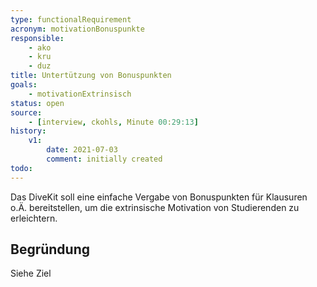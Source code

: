```yaml
---
type: functionalRequirement
acronym: motivationBonuspunkte
responsible: 
    - ako
    - kru
    - duz
title: Untertützung von Bonuspunkten
goals: 
    - motivationExtrinsisch
status: open
source:
    - [interview, ckohls, Minute 00:29:13]
history:
    v1:
        date: 2021-07-03
        comment: initially created
todo: 
---
```


Das DiveKit soll eine einfache Vergabe von Bonuspunkten für Klausuren o.Ä. bereitstellen, um die extrinsische Motivation von Studierenden zu erleichtern.

## Begründung

Siehe Ziel